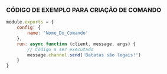 ### CÓDIGO DE EXEMPLO PARA CRIAÇÃO DE COMANDO

```javascript
module.exports = {
    config: {
        name: 'Nome_Do_Comando'
    },
    run: async function (client, message, args) {
        // Código a ser executado
        message.channel.send('Batatas são legais!')
    }
}
```